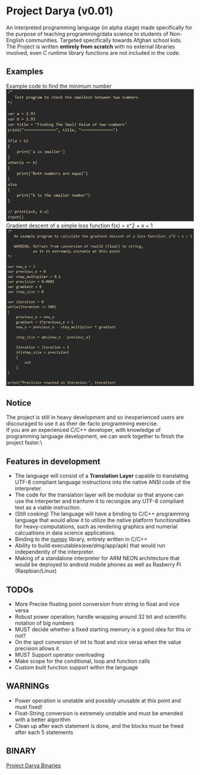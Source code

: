 # Project Darya (v0.01)
An interpreted programming language (in alpha stage) made specifically for the purpose of teaching programming/data science to students of Non-English communities.
Targeted specifically towards Afghan school kids.\
The Project is written **entirely from scratch** with no external libraries involved, even C runtime library functions are not included in the code.

## Examples
Example code to find the minimum number\
![Example code to find the minimum number](/msc/example_min.jpg)\
Gradient descent of a simple loss function f(x) = x^2 + x + 1\
![Gradient descent of a simple loss function](/msc/example_gradient_descent.jpg)
## Notice
The project is still in heavy development and so inexperienced users are discouraged to use it as their de-facto programming exercise.\
If you are an experienced C/C++ developer, with knowledge of programming language development, we can work together to finish the project faster.\

## Features in development
- The language will consist of a **Translation Layer** capable to translating UTF-8 compliant language instructions into the native ANSI code of the interpreter.
- The code for the translation layer will be modular so that anyone can use the interperter and tranform it to recongize any UTF-8 compliant text as a viable instruction.
- (Still cooking) The language will have a binding to C/C++ programming language that would allow it to utilize the native platform funcitionalities for heavy-computations, such as rendering graphics and numerial calcualtions in data science applications.
- Binding to the [numpy](https://github.com/numpy/numpy) library, entirely written in C/C++
- Ability to build executables(exe/dmg/app/apk) that would run independently of the interpreter.
- Making of a standalone interpreter for ARM NEON architecture that would be deployed to android mobile phones as well as Rasberry Pi (Raspbian/Linux)

## TODOs
- More Precise floating point conversion from string to float and vice versa
- Robust power operation; handle wrapping around 32 bit and scientific notation of big numbers
- MUST decide whether a fixed starting memory is a good idea for this or not?
- On the spot conversion of int to float and vice versa when the value precision allows it
- MUST Support operator overloading
- Make scope for the conditional, loop and function calls
- Custom built function support within the language

## WARNINGs
- Power operation is unstable and possibly unusable at this point and must fixed!
- Float-String conversion is extremely unstable and must be amended with a better algorithm
- Clean up after each statement is done, and the blocks must be freed after each 5 statements

## BINARY
[Project Darya Binaries](https://github.com/Khisrow1/project_darya/releases)
